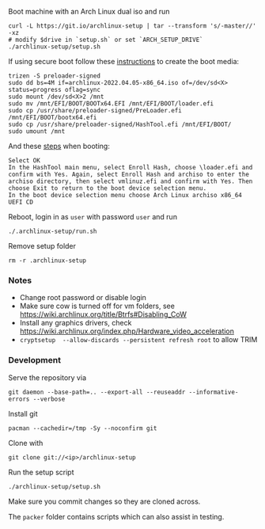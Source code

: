Boot machine with an Arch Linux dual iso and run

    curl -L https://git.io/archlinux-setup | tar --transform 's/-master//' -xz
    # modify $drive in `setup.sh` or set `ARCH_SETUP_DRIVE`
    ./archlinux-setup/setup.sh

If using secure boot follow these [instructions](https://unix.stackexchange.com/a/361772) to create the boot media:

    trizen -S preloader-signed
    sudo dd bs=4M if=archlinux-2022.04.05-x86_64.iso of=/dev/sd<X> status=progress oflag=sync
    sudo mount /dev/sd<X>2 /mnt
    sudo mv /mnt/EFI/BOOT/BOOTx64.EFI /mnt/EFI/BOOT/loader.efi
    sudo cp /usr/share/preloader-signed/PreLoader.efi /mnt/EFI/BOOT/bootx64.efi
    sudo cp /usr/share/preloader-signed/HashTool.efi /mnt/EFI/BOOT/
    sudo umount /mnt

And these [steps](https://wiki.archlinux.org/index.php?title=Secure_Boot&oldid=559440#Booting_an_install_media) when booting:
    
    Select OK
    In the HashTool main menu, select Enroll Hash, choose \loader.efi and confirm with Yes. Again, select Enroll Hash and archiso to enter the archiso directory, then select vmlinuz.efi and confirm with Yes. Then choose Exit to return to the boot device selection menu.
    In the boot device selection menu choose Arch Linux archiso x86_64 UEFI CD

Reboot, login in as `user` with password `user` and run

    ./.archlinux-setup/run.sh

Remove setup folder

    rm -r .archlinux-setup

### Notes
- Change root password or disable login
- Make sure cow is turned off for vm folders, see https://wiki.archlinux.org/title/Btrfs#Disabling_CoW
- Install any graphics drivers, check https://wiki.archlinux.org/index.php/Hardware_video_acceleration
- `cryptsetup  --allow-discards --persistent refresh root` to allow TRIM


### Development

Serve the repository via

    git daemon --base-path=.. --export-all --reuseaddr --informative-errors --verbose

Install git

    pacman --cachedir=/tmp -Sy --noconfirm git

Clone with

    git clone git://<ip>/archlinux-setup

Run the setup script

    ./archlinux-setup/setup.sh

Make sure you commit changes so they are cloned across.

The `packer` folder contains scripts which can also assist in testing.

